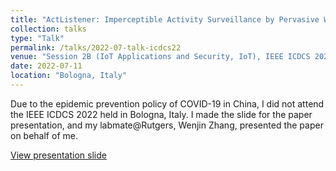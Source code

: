 ```yaml
---
title: "ActListener: Imperceptible Activity Surveillance by Pervasive Wireless Infrastructures"
collection: talks
type: "Talk"
permalink: /talks/2022-07-talk-icdcs22
venue: "Session 2B (IoT Applications and Security, IoT), IEEE ICDCS 2022"
date: 2022-07-11
location: "Bologna, Italy"
---
```


Due to the epidemic prevention policy of COVID-19 in China, I did not attend the IEEE ICDCS 2022 held in Bologna, Italy. I made the slide for the paper presentation, and my labmate@Rutgers, Wenjin Zhang, presented the paper on behalf of me. 

[View presentation slide](http://lynnlilu.github.io/files/ICDCS22.pdf)

